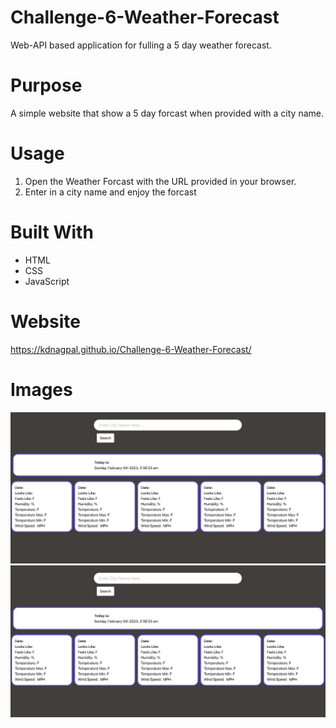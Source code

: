 # Challenge-6-Weather-Forecast
Web-API based application for fulling a 5 day weather forecast.

# Purpose
A simple website that show a 5 day forcast when provided with a city name.

# Usage
1. Open the Weather Forcast with the URL provided in your browser.
2. Enter in a city name and enjoy the forcast

# Built With
* HTML
* CSS
* JavaScript

# Website
https://kdnagpal.github.io/Challenge-6-Weather-Forecast/

# Images
<img src="Images/Screen Shot 2023-02-05 at 3.38.24 AM.png">
<img src="Images/Screen Shot 2023-02-05 at 3.38.24 AM.png">